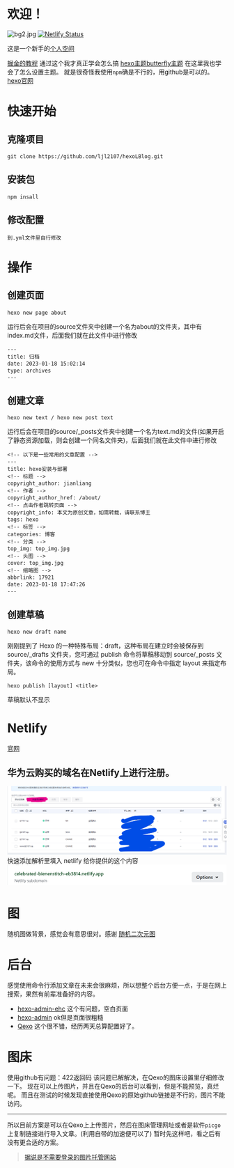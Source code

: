 # 欢迎！
![bg2.jpg](https://fastly.jsdelivr.net/gh/ljl2107/imageshack/Anime/bg2.jpg)
[![Netlify Status](https://api.netlify.com/api/v1/badges/325f0f8d-5b82-4167-9991-f5d5506a7bb1/deploy-status)](https://app.netlify.com/sites/celebrated-bienenstitch-eb3814/deploys)

这是一个新手的[个人空间](https://ljl2107.top/)

[掘金的教程](https://juejin.cn/post/7190953007591194679#heading-4)
通过这个我才真正学会怎么搞
[hexo主题butterfly主题](https://butterfly.js.org/)
在这里我也学会了怎么设置主题。
就是很奇怪我使用`npm`确是不行的，用github是可以的。
[hexo官网](https://hexo.io/zh-cn/docs/writing)
# 快速开始
## 克隆项目
```
git clone https://github.com/ljl2107/hexoLBlog.git
```
## 安装包
```
npm insall
```
## 修改配置
```
到.yml文件里自行修改
```


# 操作
## 创建页面
```
hexo new page about
```
运行后会在项目的source文件夹中创建一个名为about的文件夹，其中有index.md文件，后面我们就在此文件中进行修改
```
---
title: 归档
date: 2023-01-18 15:02:14
type: archives
---
```
## 创建文章
```
hexo new text / hexo new post text
```
运行后会在项目的source/_posts文件夹中创建一个名为text.md的文件(如果开启了静态资源加载，则会创建一个同名文件夹)，后面我们就在此文件中进行修改
```
<!-- 以下是一些常用的文章配置 -->
---
title: hexo安装与部署
<!-- 标题 -->
copyright_author: jianliang
<!-- 作者 -->
copyright_author_href: /about/
<!-- 点击作者跳转页面 -->
copyright_info: 本文为原创文章，如需转载，请联系博主
tags: hexo
<!-- 标签 -->
categories: 博客
<!-- 分类 -->
top_img: top_img.jpg
<!-- 头图 -->
cover: top_img.jpg
<!-- 缩略图 -->
abbrlink: 17921
date: 2023-01-18 17:47:26
---
```
## 创建草稿
```
hexo new draft name
```
刚刚提到了 Hexo 的一种特殊布局：draft，这种布局在建立时会被保存到 source/_drafts 文件夹，您可通过 publish 命令将草稿移动到 source/_posts 文件夹，该命令的使用方式与 new 十分类似，您也可在命令中指定 layout 来指定布局。
```
hexo publish [layout] <title>
```
草稿默认不显示
# Netlify
[官网](https://app.netlify.com/)
## 华为云购买的域名在Netlify上进行注册。
![](vx_images/354101512230572.png)
快速添加解析里填入 netlify 给你提供的这个内容
![](vx_images/90061612248998.png)

# 图
随机图做背景，感觉会有意思很对。感谢
[随机二次元图](https://www.loliapi.com/docs/acg/)


# 后台

感觉使用命令行添加文章在未来会很麻烦，所以想整个后台方便一点，于是在网上搜索，果然有前辈准备好的内容。
* [hexo-admin-ehc](https://github.com/lwz7512/hexo-admin-ehc)
这个有问题，空白页面
* [hexo-admin](https://github.com/jaredly/hexo-admin)
ok但是页面很粗糙
* [Qexo](https://www.oplog.cn/qexo/start.html)
这个很不错，经历两天总算配置好了。

# 图床
使用github有问题：422返回码
该问题已解解决，在Qexo的图床设置里仔细修改一下。
现在可以上传图片，并且在Qexo的后台可以看到，但是不能预览，真烂呢。
而且在测试的时候发现直接使用Qexo的原始github链接是不行的，图片不能访问。
****
所以目前方案是可以在Qexo上上传图片，然后在图床管理网址或者是软件`picgo`上复制链接进行导入文章。(利用自带的加速便可以了)
暂时先这样吧，看之后有没有更合适的方案。

> [据说是不需要登录的图片托管网站](https://postimages.org/)


